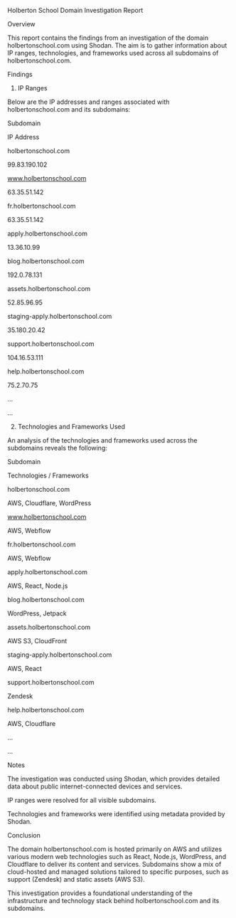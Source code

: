 Holberton School Domain Investigation Report

Overview

This report contains the findings from an investigation of the domain holbertonschool.com using Shodan. The aim is to gather information about IP ranges, technologies, and frameworks used across all subdomains of holbertonschool.com.

Findings

1. IP Ranges

Below are the IP addresses and ranges associated with holbertonschool.com and its subdomains:

Subdomain

IP Address

holbertonschool.com

99.83.190.102

www.holbertonschool.com

63.35.51.142

fr.holbertonschool.com

63.35.51.142

apply.holbertonschool.com

13.36.10.99

blog.holbertonschool.com

192.0.78.131

assets.holbertonschool.com

52.85.96.95

staging-apply.holbertonschool.com

35.180.20.42

support.holbertonschool.com

104.16.53.111

help.holbertonschool.com

75.2.70.75

...

...

2. Technologies and Frameworks Used

An analysis of the technologies and frameworks used across the subdomains reveals the following:

Subdomain

Technologies / Frameworks

holbertonschool.com

AWS, Cloudflare, WordPress

www.holbertonschool.com

AWS, Webflow

fr.holbertonschool.com

AWS, Webflow

apply.holbertonschool.com

AWS, React, Node.js

blog.holbertonschool.com

WordPress, Jetpack

assets.holbertonschool.com

AWS S3, CloudFront

staging-apply.holbertonschool.com

AWS, React

support.holbertonschool.com

Zendesk

help.holbertonschool.com

AWS, Cloudflare

...

...

Notes

The investigation was conducted using Shodan, which provides detailed data about public internet-connected devices and services.

IP ranges were resolved for all visible subdomains.

Technologies and frameworks were identified using metadata provided by Shodan.

Conclusion

The domain holbertonschool.com is hosted primarily on AWS and utilizes various modern web technologies such as React, Node.js, WordPress, and Cloudflare to deliver its content and services. Subdomains show a mix of cloud-hosted and managed solutions tailored to specific purposes, such as support (Zendesk) and static assets (AWS S3).

This investigation provides a foundational understanding of the infrastructure and technology stack behind holbertonschool.com and its subdomains.

